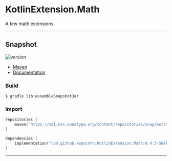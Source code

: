 # KotlinExtension.Math
A few math extensions.

---

## Snapshot

![version](https://img.shields.io/static/v1?label=version&message=0.4.3-SNAPSHOT&labelColor=212121&color=2962ff&style=flat)

- [Maven](https://s01.oss.sonatype.org/content/repositories/snapshots/com/github/kepocnhh/KotlinExtension.Math/0.4.3-SNAPSHOT)
- [Documentation](https://StanleyProjects.github.io/KotlinExtension.Math/doc/0.4.3-SNAPSHOT)

### Build
```
$ gradle lib:assembleSnapshotJar
```

### Import
```kotlin
repositories {
    maven("https://s01.oss.sonatype.org/content/repositories/snapshots")
}

dependencies {
    implementation("com.github.kepocnhh:KotlinExtension.Math:0.4.3-SNAPSHOT")
}
```

---

